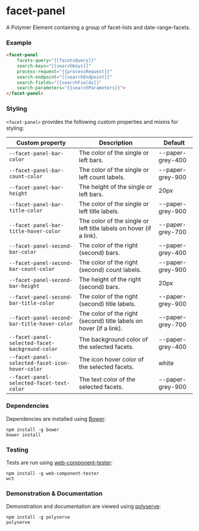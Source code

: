 # facet-panel

A Polymer Element containing a group of facet-lists and date-range-facets.

### Example
```html
<facet-panel
    facets-query="[[facetsQuery]]"
    search-keys="[[searchKeys]]"
    process-request="{{processRequest}}"
    search-endpoint="[[searchEndpoint]]"
    search-fields="[[searchFields]]"
    search-parameters="{{searchParameters}}">
</facet-panel>
```

### Styling

`<facet-panel>` provides the following custom properties and mixins for styling:

Custom property                                 | Description                                                         | Default
------------------------------------------------|---------------------------------------------------------------------|--------
`--facet-panel-bar-color`                       | The color of the single or left bars.                               | --paper-grey-400
`--facet-panel-bar-count-color`                 | The color of the single or left count labels.                       | --paper-grey-900
`--facet-panel-bar-height`                      | The height of the single or left bars.                              | 20px
`--facet-panel-bar-title-color`                 | The color of the single or left title labels.                       | --paper-grey-900
`--facet-panel-bar-title-hover-color`           | The color of the single or left title labels on hover (if a link).  | --paper-grey-700
`--facet-panel-second-bar-color`                | The color of the right (second) bars.                               | --paper-grey-400
`--facet-panel-second-bar-count-color`          | The color of the right (second) count labels.                       | --paper-grey-900
`--facet-panel-second-bar-height`               | The height of the right (second) bars.                              | 20px
`--facet-panel-second-bar-title-color`          | The color of the right (second) title labels.                       | --paper-grey-900
`--facet-panel-second-bar-title-hover-color`    | The color of the right (second) title labels on hover (if a link).  | --paper-grey-700
`--facet-panel-selected-facet-background-color` | The background color of the selected facets.                        | --paper-grey-400
`--facet-panel-selected-facet-icon-hover-color` | The icon hover color of the selected facets.                        | white
`--facet-panel-selected-facet-text-color`       | The text color of the selected facets.                              | --paper-grey-900

### Dependencies

Dependencies are installed using [Bower](http://bower.io/):

    npm install -g bower
    bower install

### Testing

Tests are run using [web-component-tester](https://github.com/Polymer/web-component-tester):

    npm install -g web-component-tester
    wct

### Demonstration & Documentation

Demonstration and documentation are viewed using [polyserve](https://github.com/PolymerLabs/polyserve):

    npm install -g polyserve
    polyserve

